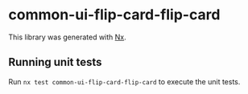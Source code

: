 # common-ui-flip-card-flip-card

This library was generated with [Nx](https://nx.dev).

## Running unit tests

Run `nx test common-ui-flip-card-flip-card` to execute the unit tests.
